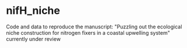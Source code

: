 # nifH_niche
Code and data to reproduce the manuscript: "Puzzling out the ecological niche construction for nitrogen fixers in a coastal upwelling system" currently under review
